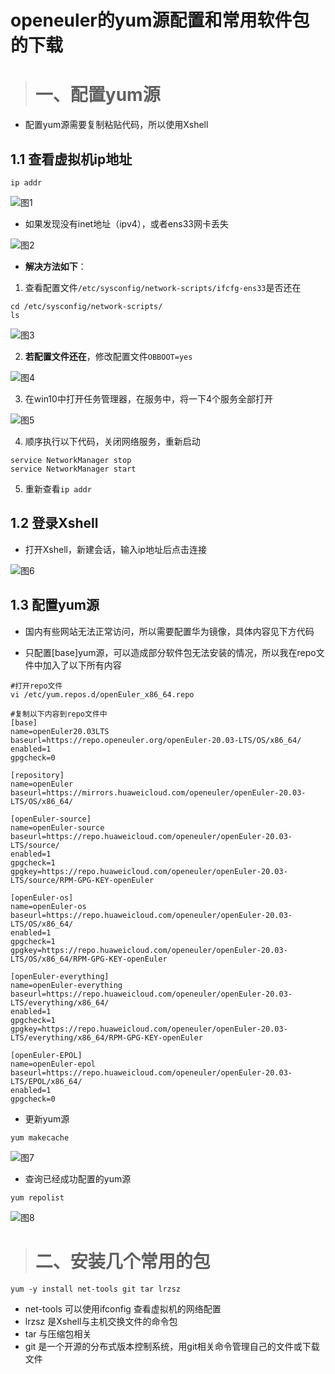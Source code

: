 # openeuler的yum源配置和常用软件包的下载

> # 一、配置yum源

- 配置yum源需要复制粘贴代码，所以使用Xshell

## 1.1 查看虚拟机ip地址

```
ip addr
```

![图1](https://images.gitee.com/uploads/images/2021/0811/160703_506484d3_9392840.png "y1.png")

- 如果发现没有inet地址（ipv4），或者ens33网卡丢失

![图2](https://images.gitee.com/uploads/images/2021/0811/160912_e27deba1_9392840.png "y2.png")

- <strong>解决方法如下</strong>：

1. 查看配置文件`/etc/sysconfig/network-scripts/ifcfg-ens33`是否还在

```
cd /etc/sysconfig/network-scripts/
ls
```
![图3](https://images.gitee.com/uploads/images/2021/0811/160843_fa1b5082_9392840.png "3.png")

2. <strong>若配置文件还在</strong>，修改配置文件`OBBOOT=yes`

![图4](https://images.gitee.com/uploads/images/2021/0811/161021_5353cf4b_9392840.png "4.png")

3. 在win10中打开任务管理器，在服务中，将一下4个服务全部打开

![图5](https://images.gitee.com/uploads/images/2021/0813/171027_b6be1278_9392840.png "1234.png")

4. 顺序执行以下代码，关闭网络服务，重新启动

```
service NetworkManager stop 
service NetworkManager start
```

5. 重新查看`ip addr`

## 1.2 登录Xshell

- 打开Xshell，新建会话，输入ip地址后点击连接

![图6](https://images.gitee.com/uploads/images/2021/0811/161137_b0bf3c82_9392840.png "5.png")

## 1.3 配置yum源

- 国内有些网站无法正常访问，所以需要配置华为镜像，具体内容见下方代码

- 只配置[base]yum源，可以造成部分软件包无法安装的情况，所以我在repo文件中加入了以下所有内容

```
#打开repo文件
vi /etc/yum.repos.d/openEuler_x86_64.repo

#复制以下内容到repo文件中
[base]
name=openEuler20.03LTS
baseurl=https://repo.openeuler.org/openEuler-20.03-LTS/OS/x86_64/
enabled=1
gpgcheck=0

[repository]
name=openEuler
baseurl=https://mirrors.huaweicloud.com/openeuler/openEuler-20.03-LTS/OS/x86_64/

[openEuler-source]
name=openEuler-source
baseurl=https://repo.huaweicloud.com/openeuler/openEuler-20.03-LTS/source/
enabled=1
gpgcheck=1
gpgkey=https://repo.huaweicloud.com/openeuler/openEuler-20.03-LTS/source/RPM-GPG-KEY-openEuler

[openEuler-os]
name=openEuler-os
baseurl=https://repo.huaweicloud.com/openeuler/openEuler-20.03-LTS/OS/x86_64/
enabled=1
gpgcheck=1
gpgkey=https://repo.huaweicloud.com/openeuler/openEuler-20.03-LTS/OS/x86_64/RPM-GPG-KEY-openEuler

[openEuler-everything]
name=openEuler-everything
baseurl=https://repo.huaweicloud.com/openeuler/openEuler-20.03-LTS/everything/x86_64/
enabled=1
gpgcheck=1
gpgkey=https://repo.huaweicloud.com/openeuler/openEuler-20.03-LTS/everything/x86_64/RPM-GPG-KEY-openEuler

[openEuler-EPOL]
name=openEuler-epol
baseurl=https://repo.huaweicloud.com/openeuler/openEuler-20.03-LTS/EPOL/x86_64/
enabled=1
gpgcheck=0
```

- 更新yum源

```
yum makecache
```

![图7](https://images.gitee.com/uploads/images/2021/0811/161302_f0a4e56e_9392840.png "6.png")

- 查询已经成功配置的yum源

```
yum repolist
```

![图8](https://images.gitee.com/uploads/images/2021/0811/161351_c65fc876_9392840.png "7.png")


> # 二、安装几个常用的包

```
yum -y install net-tools git tar lrzsz
```

- net-tools 可以使用ifconfig 查看虚拟机的网络配置
- lrzsz 是Xshell与主机交换文件的命令包
- tar 与压缩包相关
- git 是一个开源的分布式版本控制系统，用git相关命令管理自己的文件或下载文件

 

 